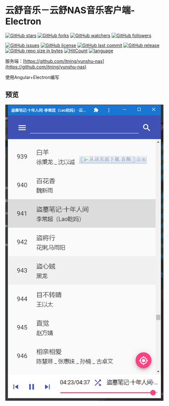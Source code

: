 # 云舒音乐－云舒NAS音乐客户端-Electron

[![GitHub stars](https://img.shields.io/github/stars/itning/YunShuMusicClientElectron.svg?style=social&label=Stars)](https://github.com/itning/YunShuMusicClientElectron/stargazers)
[![GitHub forks](https://img.shields.io/github/forks/itning/YunShuMusicClientElectron.svg?style=social&label=Fork)](https://github.com/itning/YunShuMusicClientElectron/network/members)
[![GitHub watchers](https://img.shields.io/github/watchers/itning/YunShuMusicClientElectron.svg?style=social&label=Watch)](https://github.com/itning/YunShuMusicClientElectron/watchers)
[![GitHub followers](https://img.shields.io/github/followers/itning.svg?style=social&label=Follow)](https://github.com/itning?tab=followers)

[![GitHub issues](https://img.shields.io/github/issues/itning/YunShuMusicClientElectron.svg)](https://github.com/itning/YunShuMusicClientElectron/issues)
[![GitHub license](https://img.shields.io/github/license/itning/YunShuMusicClientElectron.svg)](https://github.com/itning/YunShuMusicClientElectron/blob/master/LICENSE)
[![GitHub last commit](https://img.shields.io/github/last-commit/itning/YunShuMusicClientElectron.svg)](https://github.com/itning/YunShuMusicClientElectron/commits)
[![GitHub release](https://img.shields.io/github/release/itning/YunShuMusicClientElectron.svg)](https://github.com/itning/YunShuMusicClientElectron/releases)
[![GitHub repo size in bytes](https://img.shields.io/github/repo-size/itning/YunShuMusicClientElectron.svg)](https://github.com/itning/YunShuMusicClientElectron)
[![HitCount](http://hits.dwyl.com/itning/YunShuMusicClientElectron.svg)](http://hits.dwyl.com/itning/YunShuMusicClientElectron)
[![language](https://img.shields.io/badge/language-TypeScript-green.svg)](https://github.com/itning/YunShuMusicClientElectron)

服务端：[https://github.com/itning/yunshu-nas](https://github.com/itning/yunshu-nas)

使用Angular+Electron编写

## 预览
![index](https://raw.githubusercontent.com/itning/YunShuMusicClient/master/pic/index.png)
